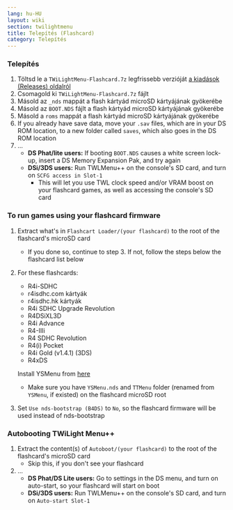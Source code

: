 ```yaml
---
lang: hu-HU
layout: wiki
section: twilightmenu
title: Telepítés (Flashcard)
category: Telepítés
---
```


### Telepítés
1. Töltsd le a `TWiLightMenu-Flashcard.7z` legfrissebb verzióját [a kiadások (Releases) oldalról](https://github.com/DS-Homebrew/TWiLightMenu/releases)
1. Csomagold ki `TWiLightMenu-Flashcard.7z` fájlt
1. Másold az `_nds` mappát a flash kártyád microSD kártyájának gyökerébe
1. Másold az `BOOT.NDS` fájlt a flash kártyád microSD kártyájának gyökerébe
1. Másold a `roms` mappát a flash kártyád microSD kártyájának gyökerébe
1. If you already have save data, move your `.sav` files, which are in your DS ROM location, to a new folder called `saves`, which also goes in the DS ROM location
1. ...
   - **DS Phat/lite users:** If booting `BOOT.NDS` causes a white screen lock-up, insert a DS Memory Expansion Pak, and try again
   - **DSi/3DS users:** Run TWLMenu++ on the console's SD card, and turn on `SCFG access in Slot-1`
      - This will let you use TWL clock speed and/or VRAM boost on your flashcard games, as well as accessing the console's SD card

### To run games using your flashcard firmware
1. Extract what's in `Flashcart Loader/(your flashcard)` to the root of the flashcard's microSD card
   - If you done so, continue to step 3. If not, follow the steps below the flashcard list below

1. For these flashcards:
   - R4i-SDHC
   - r4isdhc.com kártyák
   - r4isdhc.hk kártyák
   - R4i SDHC Upgrade Revolution
   - R4DSiXL3D
   - R4i Advance
   - R4-IIIi
   - R4 SDHC Revolution
   - R4(i) Pocket
   - R4i Gold (v1.4.1) (3DS)
   - R4xDS

   Install YSMenu from [here](https://gbatemp.net/threads/retrogamefan-updates-releases.267243/)
      - Make sure you have `YSMenu.nds` and `TTMenu` folder (renamed from `YSMenu`, if existed) on the flashcard microSD root
1. Set `Use nds-bootstrap (B4DS)` to `No`, so the flashcard firmware will be used instead of nds-bootstrap

### Autobooting TWiLight Menu++
1. Extract the content(s) of `Autoboot/(your flashcard)` to the root of the flashcard's microSD card
   - Skip this, if you don't see your flashcard
1. ...
   - **DS Phat/DS Lite users:** Go to settings in the DS menu, and turn on auto-start, so your flashcard will start on boot
   - **DSi/3DS users:** Run TWLMenu++ on the console's SD card, and turn on `Auto-start Slot-1`
